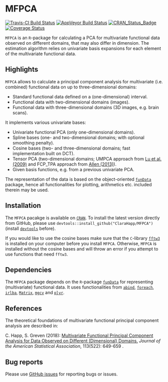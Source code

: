 # MFPCA

[![Travis-CI Build Status](https://travis-ci.org/ClaraHapp/MFPCA.svg?branch=master)](https://travis-ci.org/ClaraHapp/MFPCA) 
[![AppVeyor Build Status](https://ci.appveyor.com/api/projects/status/github/clarahapp/MFPCA?branch=master&svg=true)](https://ci.appveyor.com/project/clarahapp/MFPCA)
[![CRAN\_Status\_Badge](https://www.r-pkg.org/badges/version/MFPCA)](https://cran.r-project.org/package=MFPCA)
[![Coverage Status](https://img.shields.io/codecov/c/github/ClaraHapp/MFPCA/master.svg)](https://codecov.io/github/ClaraHapp/MFPCA?branch=master)



`MFPCA` is an `R`-package for calculating a PCA for multivariate functional data observed on different domains, that may also differ in dimension. The estimation algorithm relies on univariate basis expansions for each element of the multivariate functional data.

## Highlights ##

`MFPCA` allows to calculate a principal component analysis for multivariate (i.e. combined) functional data on up to three-dimensional domains:

* Standard functional data defined on a (one-dimensional) interval.
* Functional data with two-dimensional domains (images).
* Functional data with three-dimensional domains (3D images, e.g. brain scans).

It implements various univariate bases:

* Univariate functional PCA (only one-dimensional domains).
* Spline bases (one- and two-dimensional domains; with optional smoothing penalty).
* Cosine bases (two- and three-dimensional domains; fast implementation built on DCT).
* Tensor PCA (two-dimensional domains; UMPCA approach from [Lu et al. (2009)](https://ieeexplore.ieee.org/xpl/articleDetails.jsp?arnumber=5272374) and FCP_TPA approach from [Allen (2013)](http://www.stat.rice.edu/~gallen/gallen_func_hopca_2013.pdf)).
* Given basis functions, e.g. from a previous univariate PCA.

The representation of the data is based on the object-oriented [`funData`](https://github.com/ClaraHapp/funData) package, hence all functionalities for plotting, arithmetics etc. included therein may be used.


## Installation ##

The `MFPCA` pacakge is available on [`CRAN`](https://CRAN.R-project.org/package=MFPCA). To install the latest version directly from GitHub, please use `devtools::install_github("ClaraHapp/MFPCA")` (install [`devtools`](https://cran.r-project.org/package=devtools) before).

If you would like to use the cosine bases make sure that the `C`-library [`fftw3`](http://www.fftw.org/) is installed on your computer before you install `MFPCA`. Otherwise, `MFPCA` is installed without the cosine bases and will throw an error if you attempt to use functions that need `fftw3`.

## Dependencies ##

The `MFPCA` package depends on the `R`-package [`funData`](https://CRAN.R-project.org/package=funData) for representing (multivariate) functional data. It uses functionalities from 
[`abind`](https://CRAN.R-project.org/package=abind), 
[`foreach`](https://CRAN.R-project.org/package=foreach), 
[`irlba`](https://CRAN.R-project.org/package=irlba), 
[`Matrix`](https://CRAN.R-project.org/package=Matrix), 
[`mgcv`](https://CRAN.R-project.org/package=mgcv) and
[`plyr`](https://CRAN.R-project.org/package=plyr).

## References ##

The theoretical foundations of multivariate functional principal component analysis are described in:

C. Happ, S. Greven (2018): [Multivariate Functional Principal Component Analysis for Data Observed on Different (Dimensional) Domains.](https://doi.org/10.1080/01621459.2016.1273115)
    *Journal of the American Statistical Association*, 113(522): 649-659 .

## Bug reports ##

Please use [GitHub issues](https://github.com/ClaraHapp/MFPCA/issues) for reporting bugs or issues.
